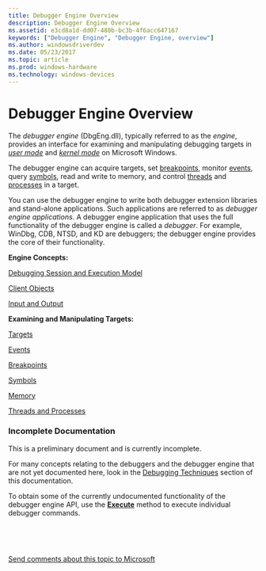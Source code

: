 ```yaml
---
title: Debugger Engine Overview
description: Debugger Engine Overview
ms.assetid: e3cd8a1d-dd07-480b-bc3b-4f6acc647167
keywords: ["Debugger Engine", "Debugger Engine, overview"]
ms.author: windowsdriverdev
ms.date: 05/23/2017
ms.topic: article
ms.prod: windows-hardware
ms.technology: windows-devices
---
```


# Debugger Engine Overview


The *debugger engine* (DbgEng.dll), typically referred to as the *engine*, provides an interface for examining and manipulating debugging targets in [*user mode*](https://msdn.microsoft.com/library/windows/hardware/ff556343#wdkgloss-user-mode) and [*kernel mode*](https://msdn.microsoft.com/library/windows/hardware/ff556299#wdkgloss-kernel-mode) on Microsoft Windows.

The debugger engine can acquire targets, set [breakpoints](multiprocessor-syntax.md#breakpoints), monitor [events](events.md#events), query [symbols](symbols.md#symbols), read and write to memory, and control [threads](controlling-threads-and-processes.md#threads) and [processes](controlling-threads-and-processes.md#processes) in a target.

You can use the debugger engine to write both debugger extension libraries and stand-alone applications. Such applications are referred to as *debugger engine applications*. A debugger engine application that uses the full functionality of the debugger engine is called a *debugger*. For example, WinDbg, CDB, NTSD, and KD are debuggers; the debugger engine provides the core of their functionality.

**Engine Concepts:**

[Debugging Session and Execution Model](debugging-session-and-execution-model.md)

[Client Objects](client-objects.md)

[Input and Output](input-and-output.md)

**Examining and Manipulating Targets:**

[Targets](targets.md)

[Events](events.md)

[Breakpoints](breakpoints3.md)

[Symbols](symbols.md)

[Memory](memory.md)

[Threads and Processes](threads-and-processes.md)

### <span id="incomplete_documentation"></span><span id="INCOMPLETE_DOCUMENTATION"></span>Incomplete Documentation

This is a preliminary document and is currently incomplete.

For many concepts relating to the debuggers and the debugger engine that are not yet documented here, look in the [Debugging Techniques](debugging-techniques.md) section of this documentation.

To obtain some of the currently undocumented functionality of the debugger engine API, use the [**Execute**](https://msdn.microsoft.com/library/windows/hardware/ff543208) method to execute individual debugger commands.

 

 

[Send comments about this topic to Microsoft](mailto:wsddocfb@microsoft.com?subject=Documentation%20feedback%20[debugger\debugger]:%20Debugger%20Engine%20Overview%20%20RELEASE:%20%285/15/2017%29&body=%0A%0APRIVACY%20STATEMENT%0A%0AWe%20use%20your%20feedback%20to%20improve%20the%20documentation.%20We%20don't%20use%20your%20email%20address%20for%20any%20other%20purpose,%20and%20we'll%20remove%20your%20email%20address%20from%20our%20system%20after%20the%20issue%20that%20you're%20reporting%20is%20fixed.%20While%20we're%20working%20to%20fix%20this%20issue,%20we%20might%20send%20you%20an%20email%20message%20to%20ask%20for%20more%20info.%20Later,%20we%20might%20also%20send%20you%20an%20email%20message%20to%20let%20you%20know%20that%20we've%20addressed%20your%20feedback.%0A%0AFor%20more%20info%20about%20Microsoft's%20privacy%20policy,%20see%20http://privacy.microsoft.com/default.aspx. "Send comments about this topic to Microsoft")




